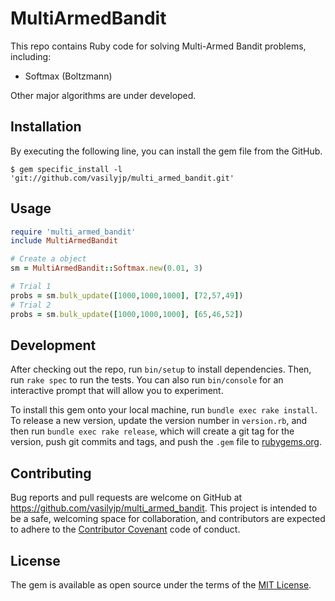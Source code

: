 # MultiArmedBandit

This repo contains Ruby code for solving Multi-Armed Bandit problems, including:

* Softmax (Boltzmann)

Other major algorithms are under developed.

## Installation

By executing the following line, you can install the gem file from the GitHub.

    $ gem specific_install -l 'git://github.com/vasilyjp/multi_armed_bandit.git'


## Usage

```ruby
require 'multi_armed_bandit'
include MultiArmedBandit

# Create a object
sm = MultiArmedBandit::Softmax.new(0.01, 3)

# Trial 1
probs = sm.bulk_update([1000,1000,1000], [72,57,49])
# Trial 2
probs = sm.bulk_update([1000,1000,1000], [65,46,52])
```


## Development

After checking out the repo, run `bin/setup` to install dependencies. Then, run `rake spec` to run the tests. You can also run `bin/console` for an interactive prompt that will allow you to experiment.

To install this gem onto your local machine, run `bundle exec rake install`. To release a new version, update the version number in `version.rb`, and then run `bundle exec rake release`, which will create a git tag for the version, push git commits and tags, and push the `.gem` file to [rubygems.org](https://rubygems.org).

## Contributing

Bug reports and pull requests are welcome on GitHub at https://github.com/vasilyjp/multi_armed_bandit. This project is intended to be a safe, welcoming space for collaboration, and contributors are expected to adhere to the [Contributor Covenant](contributor-covenant.org) code of conduct.


## License

The gem is available as open source under the terms of the [MIT License](http://opensource.org/licenses/MIT).

